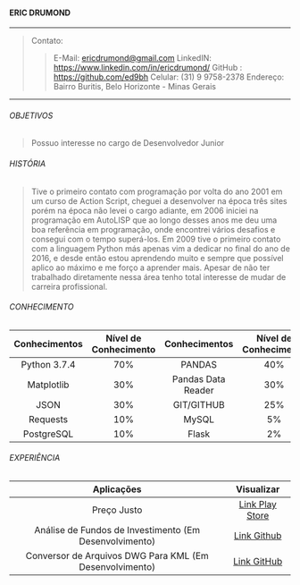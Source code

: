 #### ERIC DRUMOND
---
> Contato:
>> E-Mail: ericdrumond@gmail.com
>> LinkedIN: https://www.linkedin.com/in/ericdrumond/
>> GitHub : https://github.com/ed9bh
>> Celular: (31) 9 9758-2378
>> Endereço: Bairro Buritis, Belo Horizonte - Minas Gerais
---
###### OBJETIVOS
> Possuo interesse no cargo de Desenvolvedor Junior
###### HISTÓRIA
> Tive o primeiro contato com programação por volta do ano 2001 em um curso de Action Script, cheguei a desenvolver na época três sites porém na época não levei o cargo adiante, em 2006 iniciei na programação em AutoLISP que ao longo desses anos me deu uma boa referência em programação, onde encontrei vários desafios e consegui com o tempo superá-los.
Em 2009 tive o primeiro contato com a linguagem Python más apenas vim a dedicar no final do ano de 2016, e desde então estou aprendendo muito e sempre que possível aplico ao máximo e me forço a aprender mais. Apesar de não ter trabalhado diretamente nessa área tenho total interesse de mudar de carreira profissional.
###### CONHECIMENTO
Conhecimentos | Nível de Conhecimento | Conhecimentos | Nível de Conhecimento
:---:|:---:|:---:|:---:
Python 3.7.4 | 70% | PANDAS | 40%
Matplotlib | 30% | Pandas Data Reader | 30%
JSON | 30% | GIT/GITHUB | 25%
Requests | 10% | MySQL | 5%
PostgreSQL| 10% | Flask | 2%
###### EXPERIÊNCIA
Aplicações | Visualizar
:---:|:---:
Preço Justo | [Link Play Store](https://play.google.com/store/apps/details?id=eric_drumond.ed9bh.precojusto&hl=pt_BR)
Análise de Fundos de Investimento (Em Desenvolvimento) | [Link Github](https://github.com/ed9bh/AnotacoesEstudosBackPythonLSP/tree/master/Home/fii)
Conversor de Arquivos DWG Para KML (Em Desenvolvimento) | [Link GitHub](https://github.com/ed9bh/PyCadToKml)